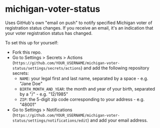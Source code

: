 # michigan-voter-status

Uses GitHub's own "email on push" to notify specified Michigan voter of registration status changes. If you receive an email, it's an indication that your voter registration status has changed.

To set this up for yourself:

* Fork this repo.
* Go to Settings > Secrets > Actions (`https://github.com/YOUR_USERNAME/michigan-voter-status/settings/secrets/actions`) and add the following repository secrets:
  * `NAME`: your legal first and last name, separated by a space - e.g. "Jane Doe"
  * `BIRTH_MONTH_AND_YEAR`: the month and year of your birth, separated by a "/" - e.g. "12/1985"
  * `ZIP`: the 5-digit zip code corresponding to your address - e.g. "48001"
* Go to Settings > Notifications (`https://github.com/YOUR_USERNAME/michigan-voter-status/settings/notifications/edit`) and add your email address.
